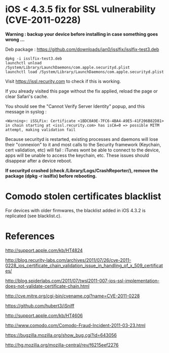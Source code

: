 iOS < 4.3.5 fix for SSL vulnerability (CVE-2011-0228)
=====================================================

**Warning : backup your device before installing in case something goes wrong …**

Deb package : https://github.com/downloads/jan0/isslfix/isslfix-test3.deb

```
dpkg -i isslfix-test3.deb
launchctl unload /System/Library/LaunchDaemons/com.apple.securityd.plist
launchctl load /System/Library/LaunchDaemons/com.apple.securityd.plist
```

Visit https://issl.recurity.com to check if this is working.

If you already visited this page without the fix applied, reload the page or clear Safari's cache.

You should see the "Cannot Verify Server Identity" popup, and this message in syslog :

```
<Warning>: iSSLFix: Certificate <1BDC0A9E-7FC6-4BA4-A9E5-41F206B82D81> in chain starting at <issl.recurity.com> has isCA=0 => possible MITM attempt, making validation fail
```

Because securityd is restarted, existing processes and daemons will lose their "connexion" to it and most calls to the Security framework (Keychain, cert validation, etc) will fail : iTunes wont be able to connect to the device, apps will be unable to access the keychain, etc. These issues should disappear after a device reboot.

**If securityd crashed (check /Library/Logs/CrashReporter/), remove the package (dpkg -r isslfix) before rebooting.**

Comodo stolen certificates blacklist
====================================

For devices with older firmwares, the blacklist added in iOS 4.3.2 is replicated (see blacklist.c).


References
==========

http://support.apple.com/kb/HT4824

http://blog.recurity-labs.com/archives/2011/07/26/cve-2011-0228_ios_certificate_chain_validation_issue_in_handling_of_x_509_certificates/

http://blog.spiderlabs.com/2011/07/twsl2011-007-ios-ssl-implementation-does-not-validate-certificate-chain.html

http://cve.mitre.org/cgi-bin/cvename.cgi?name=CVE-2011-0228

https://github.com/hubert3/iSniff

http://support.apple.com/kb/HT4606

http://www.comodo.com/Comodo-Fraud-Incident-2011-03-23.html

https://bugzilla.mozilla.org/show_bug.cgi?id=643056

http://hg.mozilla.org/mozilla-central/rev/f6215eef2276

